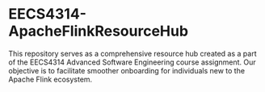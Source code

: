 # EECS4314-ApacheFlinkResourceHub
This repository serves as a comprehensive resource hub created as a part of the EECS4314 Advanced Software Engineering course assignment. Our objective is to facilitate smoother onboarding for individuals new to the Apache Flink ecosystem.
